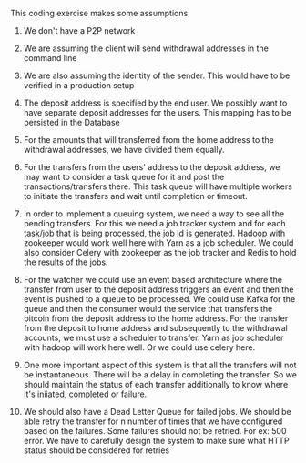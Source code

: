This coding exercise makes some assumptions

1. We don't have a P2P network
2. We are assuming the client will send withdrawal addresses in the command line
3. We are also assuming the identity of the sender. This would have to be verified in a production setup

4. The deposit address is specified by the end user. We possibly want to have separate deposit addresses for the users.  This mapping has to be persisted in the Database

5. For the amounts that will transferred from the home address to the withdrawal addresses, we have divided them equally.

5. For the transfers from the users' address to the deposit address, we may want to consider a task queue for it and post the transactions/transfers there.  This task queue will have multiple workers to initiate the transfers and wait until completion or timeout.

6. In order to implement a queuing system, we need a way to see all the pending transfers. For this we need a job tracker system and for each task/job that is being processed, the job id is generated.  Hadoop with zookeeper would work well here with Yarn as a job scheduler.  We could also consider Celery with zookeeper as the job tracker and Redis to hold the results of the jobs.

7. For the watcher we could use an event based architecture where the transfer from user to the deposit address triggers an event and then the event is pushed to a queue to be processed. We could use Kafka for the queue and then the consumer would the service that transfers the bitcoin from the deposit address to the home address. For the transfer from the deposit to home address and subsequently to the withdrawal accounts, we must use a scheduler to transfer. Yarn as job scheduler with hadoop will work here well. Or we could use celery here.

8. One more important aspect of this system is that all the transfers will not be instantaneous.  There will be a delay in completing the transfer. So we should maintain the status of each transfer additionally to know where it's iniiated, completed or failure.  

9. We should also have a Dead Letter Queue for failed jobs.  We should be able retry the transfer for n number of times that we have configured based on the failures. Some failures should not be retried. For ex: 500 error. We have to carefully design the system to make sure what HTTP status should be considered for retries 